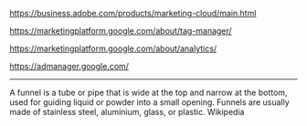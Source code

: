 
https://business.adobe.com/products/marketing-cloud/main.html

https://marketingplatform.google.com/about/tag-manager/

https://marketingplatform.google.com/about/analytics/ 

https://admanager.google.com/

--- 

A funnel is a tube or pipe that is wide at the top and narrow at the bottom,
used for guiding liquid or powder into a small opening.
Funnels are usually made of stainless steel, aluminium, glass, or plastic. Wikipedia
